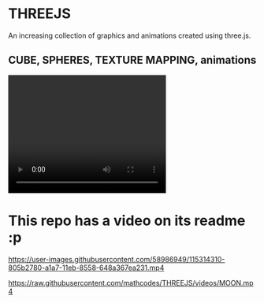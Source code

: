# THREEJS
An increasing collection of graphics and animations created using three.js.

## CUBE, SPHERES, TEXTURE MAPPING, animations


<video width="320" height="240" controls>
  <source src="./videos/2DONUTS.mov" type="mov">
</video>

# This repo has a video on its readme :p


https://user-images.githubusercontent.com/58986949/115314310-805b2780-a1a7-11eb-8558-648a367ea231.mp4

https://raw.githubusercontent.com/mathcodes/THREEJS/videos/MOON.mp4

 